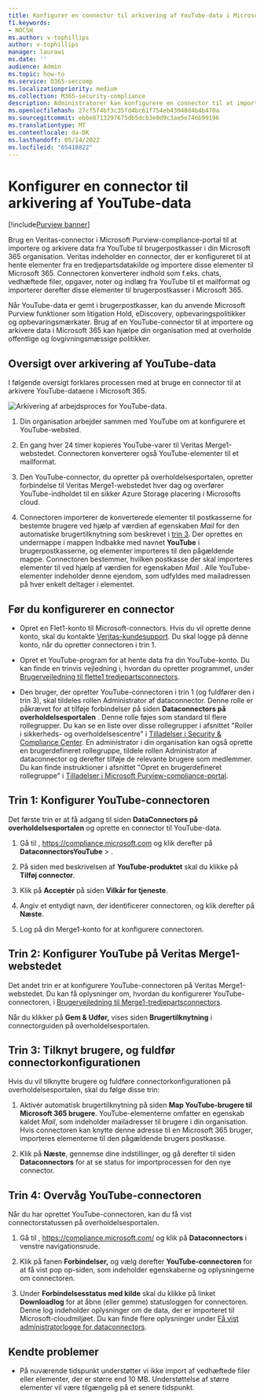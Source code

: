 ```yaml
---
title: Konfigurer en connector til arkivering af YouTube-data i Microsoft 365
f1.keywords:
- NOCSH
ms.author: v-tophillips
author: v-tophillips
manager: laurawi
ms.date: ''
audience: Admin
ms.topic: how-to
ms.service: O365-seccomp
ms.localizationpriority: medium
ms.collection: M365-security-compliance
description: Administratorer kan konfigurere en connector til at importere og arkivere YouTube-data fra Veritas til Microsoft 365. Med denne connector kan du arkivere data fra datakilder fra tredjepart i Microsoft 365. Når du har arkiveret disse data, kan du bruge funktioner til overholdelse af angivne standarder, f.eks. juridiske ventepositioner, eDiscovery- og opbevaringspolitikker til at administrere tredjepartsdata.
ms.openlocfilehash: 27cf5f4bf3c35fd4bc61f754eb43048d4b4b470a
ms.sourcegitcommit: ebbe8713297675db5dcb3e0d9c3ae5e746b99196
ms.translationtype: MT
ms.contentlocale: da-DK
ms.lasthandoff: 05/14/2022
ms.locfileid: "65418822"
---
```

# <a name="set-up-a-connector-to-archive-youtube-data"></a>Konfigurer en connector til arkivering af YouTube-data

[!include[Purview banner](../includes/purview-rebrand-banner.md)]

Brug en Veritas-connector i Microsoft Purview-compliance-portal til at importere og arkivere data fra YouTube til brugerpostkasser i din Microsoft 365 organisation. Veritas indeholder en connector, der er konfigureret til at hente elementer fra en tredjepartsdatakilde og importere disse elementer til Microsoft 365. Connectoren konverterer indhold som f.eks. chats, vedhæftede filer, opgaver, noter og indlæg fra YouTube til et mailformat og importerer derefter disse elementer til brugerpostkasser i Microsoft 365.

Når YouTube-data er gemt i brugerpostkasser, kan du anvende Microsoft Purview funktioner som litigation Hold, eDiscovery, opbevaringspolitikker og opbevaringsmærkater. Brug af en YouTube-connector til at importere og arkivere data i Microsoft 365 kan hjælpe din organisation med at overholde offentlige og lovgivningsmæssige politikker.

## <a name="overview-of-archiving-youtube-data"></a>Oversigt over arkivering af YouTube-data

I følgende oversigt forklares processen med at bruge en connector til at arkivere YouTube-dataene i Microsoft 365.

![Arkivering af arbejdsproces for YouTube-data.](../media/YouTubeConnectorWorkflow.png)

1. Din organisation arbejder sammen med YouTube om at konfigurere et YouTube-websted.

2. En gang hver 24 timer kopieres YouTube-varer til Veritas Merge1-webstedet. Connectoren konverterer også YouTube-elementer til et mailformat.

3. Den YouTube-connector, du opretter på overholdelsesportalen, opretter forbindelse til Veritas Merge1-webstedet hver dag og overfører YouTube-indholdet til en sikker Azure Storage placering i Microsofts cloud.

4. Connectoren importerer de konverterede elementer til postkasserne for bestemte brugere ved hjælp af værdien af egenskaben *Mail* for den automatiske brugertilknytning som beskrevet i [trin 3](#step-3-map-users-and-complete-the-connector-setup). Der oprettes en undermappe i mappen Indbakke med navnet **YouTube** i brugerpostkasserne, og elementer importeres til den pågældende mappe. Connectoren bestemmer, hvilken postkasse der skal importeres elementer til ved hjælp af værdien for egenskaben *Mail* . Alle YouTube-elementer indeholder denne ejendom, som udfyldes med mailadressen på hver enkelt deltager i elementet.

## <a name="before-you-set-up-a-connector"></a>Før du konfigurerer en connector

- Opret en Flet1-konto til Microsoft-connectors. Hvis du vil oprette denne konto, skal du kontakte [Veritas-kundesupport](https://www.veritas.com/form/requestacall/ms-connectors-contact). Du skal logge på denne konto, når du opretter connectoren i trin 1.

- Opret et YouTube-program for at hente data fra din YouTube-konto. Du kan finde en trinvis vejledning i, hvordan du opretter programmet, under [Brugervejledning til flette1 tredjepartsconnectors](https://docs.ms.merge1.globanetportal.com/Merge1%20Third-Party%20Connectors%20YouTube%20User%20Guide.pdf).

- Den bruger, der opretter YouTube-connectoren i trin 1 (og fuldfører den i trin 3), skal tildeles rollen Administrator af dataconnector. Denne rolle er påkrævet for at tilføje forbindelser på siden **Dataconnectors på overholdelsesportalen** . Denne rolle føjes som standard til flere rollegrupper. Du kan se en liste over disse rollegrupper i afsnittet "Roller i sikkerheds- og overholdelsescentre" i [Tilladelser i Security & Compliance Center](../security/office-365-security/permissions-in-the-security-and-compliance-center.md#roles-in-the-security--compliance-center). En administrator i din organisation kan også oprette en brugerdefineret rollegruppe, tildele rollen Administrator af dataconnector og derefter tilføje de relevante brugere som medlemmer. Du kan finde instruktioner i afsnittet "Opret en brugerdefineret rollegruppe" i [Tilladelser i Microsoft Purview-compliance-portal](microsoft-365-compliance-center-permissions.md#create-a-custom-role-group).

## <a name="step-1-set-up-the-youtube-connector"></a>Trin 1: Konfigurer YouTube-connectoren

Det første trin er at få adgang til siden **DataConnectors på overholdelsesportalen** og oprette en connector til YouTube-data.

1. Gå til , <https://compliance.microsoft.com> og klik derefter på **DataconnectorsYouTube** > .

2. På siden med beskrivelsen af **YouTube-produktet** skal du klikke på **Tilføj connector**.

3. Klik på **Acceptér** på siden **Vilkår for tjeneste**.

4. Angiv et entydigt navn, der identificerer connectoren, og klik derefter på **Næste**.

5. Log på din Merge1-konto for at konfigurere connectoren.

## <a name="step-2-configure-the-youtube-on-the-veritas-merge1-site"></a>Trin 2: Konfigurer YouTube på Veritas Merge1-webstedet

Det andet trin er at konfigurere YouTube-connectoren på Veritas Merge1-webstedet. Du kan få oplysninger om, hvordan du konfigurerer YouTube-connectoren, i [Brugervejledning til Merge1-tredjepartsconnectors](https://docs.ms.merge1.globanetportal.com/Merge1%20Third-Party%20Connectors%20YouTube%20User%20Guide.pdf).

Når du klikker på **Gem & Udfør,** vises siden **Brugertilknytning** i connectorguiden på overholdelsesportalen.

## <a name="step-3-map-users-and-complete-the-connector-setup"></a>Trin 3: Tilknyt brugere, og fuldfør connectorkonfigurationen

Hvis du vil tilknytte brugere og fuldføre connectorkonfigurationen på overholdelsesportalen, skal du følge disse trin:

1. Aktivér automatisk brugertilknytning på siden **Map YouTube-brugere til Microsoft 365 brugere**. YouTube-elementerne omfatter en egenskab kaldet *Mail*, som indeholder mailadresser til brugere i din organisation. Hvis connectoren kan knytte denne adresse til en Microsoft 365 bruger, importeres elementerne til den pågældende brugers postkasse.

2. Klik på **Næste**, gennemse dine indstillinger, og gå derefter til siden **Dataconnectors** for at se status for importprocessen for den nye connector.

## <a name="step-4-monitor-the-youtube-connector"></a>Trin 4: Overvåg YouTube-connectoren

Når du har oprettet YouTube-connectoren, kan du få vist connectorstatussen på overholdelsesportalen.

1. Gå til , <https://compliance.microsoft.com/> og klik på **Dataconnectors** i venstre navigationsrude.

2. Klik på fanen **Forbindelser,** og vælg derefter **YouTube-connectoren** for at få vist pop op-siden, som indeholder egenskaberne og oplysningerne om connectoren.

3. Under **Forbindelsesstatus med kilde** skal du klikke på linket **Downloadlog** for at åbne (eller gemme) statusloggen for connectoren. Denne log indeholder oplysninger om de data, der er importeret til Microsoft-cloudmiljøet. Du kan finde flere oplysninger under [Få vist administratorlogge for dataconnectors](data-connector-admin-logs.md).

## <a name="known-issues"></a>Kendte problemer

- På nuværende tidspunkt understøtter vi ikke import af vedhæftede filer eller elementer, der er større end 10 MB. Understøttelse af større elementer vil være tilgængelig på et senere tidspunkt.
